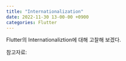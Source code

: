 ```yaml
---
title: "Internationalization"
date: 2022-11-30 13-00-00 +0900
categories: Flutter
---
```

Flutter의 Internationaliztion에 대해 고찰해 보겠다.



참고자료:

[Flutter 공식 문서]: https://docs.flutter.dev/development/accessibility-and-localization/internationalization
[공부하는 홍짜]: https://lovelyhongjja.tistory.com/7

